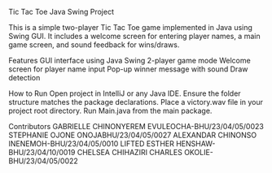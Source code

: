 Tic Tac Toe Java Swing Project

This is a simple two-player Tic Tac Toe game implemented in Java using Swing GUI. It includes a welcome screen for entering player names, a main game screen,
and sound feedback for wins/draws.

 Features
GUI interface using Java Swing
2-player game mode
Welcome screen for player name input
Pop-up winner message with sound
Draw detection

 How to Run
Open project in IntelliJ or any Java IDE.
Ensure the folder structure matches the package declarations.
Place a victory.wav file in your project root directory.
Run Main.java from the main package.

Contributors
GABRIELLE CHINONYEREM EVULEOCHA-BHU/23/04/05/0023
STEPHANIE OJONE ONOJABHU/23/04/05/0027
ALEXANDAR CHINONSO INENEMOH-BHU/23/04/05/0010
LIFTED ESTHER HENSHAW-BHU/23/04/10/0019
CHELSEA CHIHAZIRI CHARLES OKOLIE-BHU/23/04/05/0022

